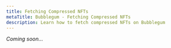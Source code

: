 ```yaml
---
title: Fetching Compressed NFTs
metaTitle: Bubblegum - Fetching Compressed NFTs
description: Learn how to fetch compressed NFTs on Bubblegum
---
```


_Coming soon..._
